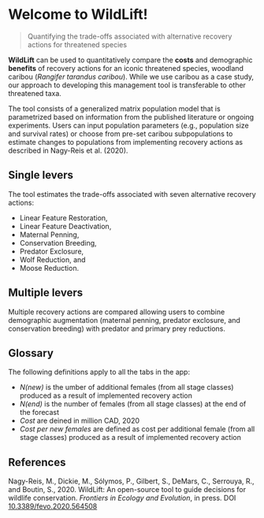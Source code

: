 # Welcome to WildLift!

> Quantifying the trade-offs associated with alternative
> recovery actions for threatened species

**WildLift** can be used to quantitatively compare the **costs** and 
demographic **benefits** of recovery actions for an iconic threatened species, 
woodland caribou (*Rangifer tarandus caribou*).
While we use caribou as a case study, our approach to developing this 
management tool is transferable to other threatened taxa.

The tool consists of a generalized matrix population model that is 
parametrized based on information from the published literature or ongoing
experiments. Users can input population parameters 
(e.g., population size and survival rates) or choose from 
pre-set caribou subpopulations to estimate changes to populations 
from implementing recovery actions as described in Nagy-Reis et al. (2020). 

## Single levers

The tool estimates the trade-offs
associated with seven alternative recovery actions: 

- Linear Feature Restoration,
- Linear Feature Deactivation, 
- Maternal Penning,
- Conservation Breeding, 
- Predator Exclosure, 
- Wolf Reduction, and 
- Moose Reduction. 

## Multiple levers

Multiple recovery actions are compared allowing users to combine 
demographic augmentation (maternal penning, predator exclosure, 
and conservation breeding) with predator and primary prey reductions.

## Glossary

The following definitions apply to all the tabs in the app:

- *N(new)* is the umber of additional females (from all stage classes) produced as a result of implemented recovery action
- *N(end)* is the number of females (from all stage classes) at the end of the forecast
- *Cost* are deined in million CAD, 2020
- *Cost per new females* are defined as cost per additional female (from all stage classes) produced as a result of implemented recovery action

## References

Nagy-Reis, M., Dickie, M., Sólymos, P., Gilbert, S., DeMars, C.,
Serrouya, R., and Boutin, S., 2020. WildLift: An open-source tool to
guide decisions for wildlife conservation. 
*Frontiers in Ecology and Evolution*, in press. 
DOI [10.3389/fevo.2020.564508](https://dx.doi.org/10.3389/fevo.2020.564508)
